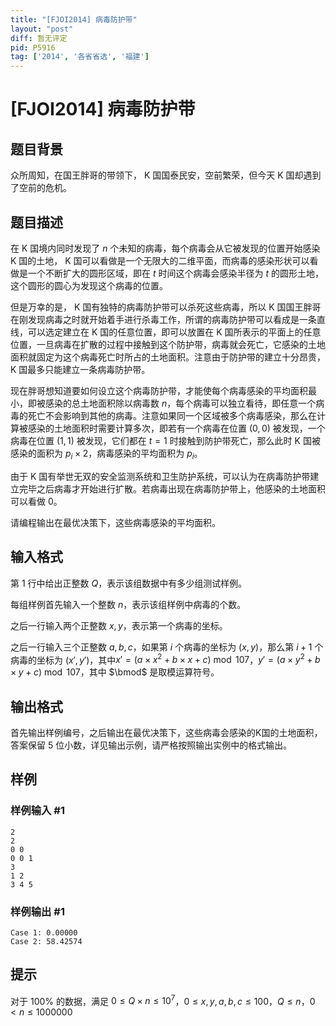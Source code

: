 ```yaml
---
title: "[FJOI2014] 病毒防护带"
layout: "post"
diff: 暂无评定
pid: P5916
tag: ['2014', '各省省选', '福建']
---
```

# [FJOI2014] 病毒防护带
## 题目背景

众所周知，在国王胖哥的带领下， K 国国泰民安，空前繁荣，但今天 K 国却遇到了空前的危机。
## 题目描述

在 K 国境内同时发现了 $n$ 个未知的病毒，每个病毒会从它被发现的位置开始感染 K 国的土地， K 国可以看做是一个无限大的二维平面，而病毒的感染形状可以看做是一个不断扩大的圆形区域，即在 $t$ 时间这个病毒会感染半径为 $t$ 的圆形土地，这个圆形的圆心为发现这个病毒的位置。

但是万幸的是， K 国有独特的病毒防护带可以杀死这些病毒，所以 K 国国王胖哥在刚发现病毒之时就开始着手进行杀毒工作，所谓的病毒防护带可以看成是一条直线，可以选定建立在 K 国的任意位置，即可以放置在 K 国所表示的平面上的任意位置，一旦病毒在扩散的过程中接触到这个防护带，病毒就会死亡，它感染的土地面积就固定为这个病毒死亡时所占的土地面积。注意由于防护带的建立十分昂贵， K 国最多只能建立一条病毒防护带。

现在胖哥想知道要如何设立这个病毒防护带，才能使每个病毒感染的平均面积最小，即被感染的总土地面积除以病毒数 $n$，每个病毒可以独立看待，即任意一个病毒的死亡不会影响到其他的病毒。注意如果同一个区域被多个病毒感染，那么在计算被感染的土地面积时需要计算多次，即若有一个病毒在位置 $(0,0)$ 被发现，一个病毒在位置 $(1,1)$ 被发现，它们都在 $t=1$ 时接触到防护带死亡，那么此时 K 国被感染的面积为 $p_i\times2$，病毒感染的平均面积为 $p_i$。

由于 K 国有举世无双的安全监测系统和卫生防护系统，可以认为在病毒防护带建立完毕之后病毒才开始进行扩散。若病毒出现在病毒防护带上，他感染的土地面积可以看做 $0$。

请编程输出在最优决策下，这些病毒感染的平均面积。
## 输入格式

第 $1$ 行中给出正整数 $Q$，表示该组数据中有多少组测试样例。

每组样例首先输入一个整数 $n$，表示该组样例中病毒的个数。

之后一行输入两个正整数 $x,y$，表示第一个病毒的坐标。

之后一行输入三个正整数 $a,b,c$，如果第 $i$ 个病毒的坐标为 $(x, y)$，那么第 $i+1$ 个病毒的坐标为 $(x',y')$，其中$x'=(a\times x^2+b\times x+c)\bmod107$，$y'=(a\times y^2+b\times y+c)\bmod107$，其中 $\bmod$ 是取模运算符号。
## 输出格式

首先输出样例编号，之后输出在最优决策下，这些病毒会感染的K国的土地面积，答案保留 $5$ 位小数，详见输出示例，请严格按照输出实例中的格式输出。
## 样例

### 样例输入 #1
```
2
2
0 0
0 0 1
3
1 2
3 4 5
```
### 样例输出 #1
```
Case 1: 0.00000
Case 2: 58.42574
```
## 提示

对于 $100\%$ 的数据，满足 $0\le Q\times n \le 10^7$，$0\le x,y,a,b,c\le100$，$Q\le n$，$0<n\le1000000$
